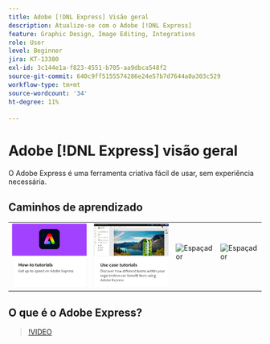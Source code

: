 ```yaml
---
title: Adobe [!DNL Express] Visão geral
description: Atualize-se com o Adobe [!DNL Express]
feature: Graphic Design, Image Editing, Integrations
role: User
level: Beginner
jira: KT-13380
exl-id: 3c144e1a-f823-4551-b705-aa9dbca548f2
source-git-commit: 640c9ff5155574286e24e57b7d7644a0a303c529
workflow-type: tm+mt
source-wordcount: '34'
ht-degree: 11%

---
```


# Adobe [!DNL Express] visão geral

O Adobe Express é uma ferramenta criativa fácil de usar, sem experiência necessária.

## Caminhos de aprendizado

<table style="table-layout:fixed">
<tr>
   <td>
      <a href="overview-express-how-to.md">
         <img alt="Tutorials de instruções do Adobe Express" src="assets/how-to-tutorials.png" />
      </a>
  </td>
  <td>
      <a href="overview-express-use-case-tutorials.md">
         <img alt="tutoriais sobre casos de uso do Adobe Express" src="assets/use-case-tutorials.png" />
      </a>
   </td>
   <td>
    <img alt="Espaçador" src="../assets/Whitespacer.png" />
    <div>
    <br>
  </td>
  <td>
    <img alt="Espaçador" src="../assets/Whitespacer.png" />
    <div>
    <br>
  </td>
</tr>
</table>

## O que é o Adobe Express?

>[!VIDEO](https://video.tv.adobe.com/v/3420225?quality=12&learn=on&hidetitle=true)
